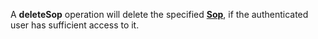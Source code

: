 A **deleteSop** operation will delete the specified [**Sop**](#tag/sops), if the authenticated user has sufficient access to it.

